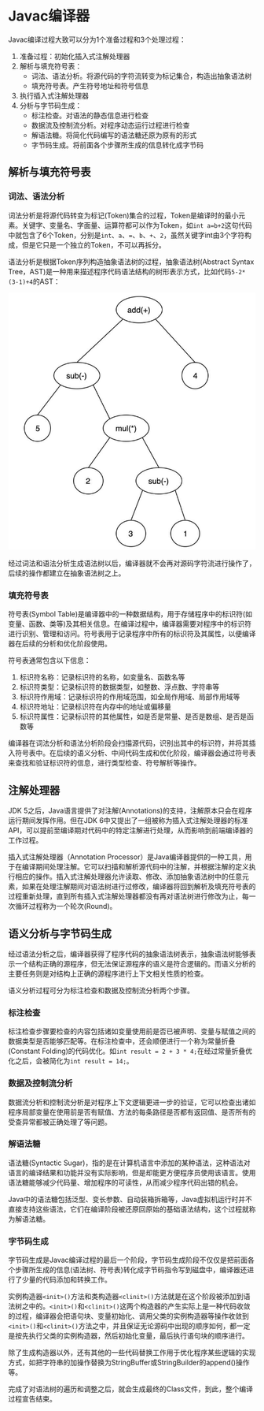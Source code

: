 # Javac编译器

Javac编译过程大致可以分为1个准备过程和3个处理过程：

1. 准备过程：初始化插入式注解处理器
2. 解析与填充符号表：
    - 词法、语法分析。将源代码的字符流转变为标记集合，构造出抽象语法树
    - 填充符号表。产生符号地址和符号信息
3. 执行插入式注解处理器
4. 分析与字节码生成：
    - 标注检查。对语法的静态信息进行检查
    - 数据流及控制流分析。对程序动态运行过程进行检查
    - 解语法糖。将简化代码编写的语法糖还原为原有的形式
    - 字节码生成。将前面各个步骤所生成的信息转化成字节码

## 解析与填充符号表

### 词法、语法分析

词法分析是将源代码转变为标记(Token)集合的过程，Token是编译时的最小元素。关键字、变量名、字面量、运算符都可以作为Token，如`int a=b+2`这句代码中就包含了6个Token，分别是`int`、`a`、`=`、`b`、`+`、`2`，虽然关键字int由3个字符构成，但是它只是一个独立的Token，不可以再拆分。

语法分析是根据Token序列构造抽象语法树的过程，抽象语法树(Abstract Syntax Tree，AST)是一种用来描述程序代码语法结构的树形表示方式，比如代码`5-2*(3-1)+4`的AST：

![](../img/ast.jpg)

经过词法和语法分析生成语法树以后，编译器就不会再对源码字符流进行操作了，后续的操作都建立在抽象语法树之上。

### 填充符号表

符号表(Symbol Table)是编译器中的一种数据结构，用于存储程序中的标识符(如变量、函数、类等)及其相关信息。在编译过程中，编译器需要对程序中的标识符进行识别、管理和访问。符号表用于记录程序中所有的标识符及其属性，以便编译器在后续的分析和优化阶段使用。

符号表通常包含以下信息：

1. 标识符名称：记录标识符的名称，如变量名、函数名等
2. 标识符类型：记录标识符的数据类型，如整数、浮点数、字符串等
3. 标识符作用域：记录标识符的作用域范围，如全局作用域、局部作用域等
4. 标识符地址：记录标识符在内存中的地址或偏移量
5. 标识符属性：记录标识符的其他属性，如是否是常量、是否是数组、是否是函数等

编译器在词法分析和语法分析阶段会扫描源代码，识别出其中的标识符，并将其插入符号表中。在后续的语义分析、中间代码生成和优化阶段，编译器会通过符号表来查找和验证标识符的信息，进行类型检查、符号解析等操作。

## 注解处理器

JDK 5之后，Java语言提供了对注解(Annotations)的支持，注解原本只会在程序运行期间发挥作用。但在JDK 6中又提出了一组被称为插入式注解处理器的标准API，可以提前至编译期对代码中的特定注解进行处理，从而影响到前端编译器的工作过程。

插入式注解处理器（Annotation Processor）是Java编译器提供的一种工具，用于在编译期间处理注解。它可以扫描和解析源代码中的注解，并根据注解的定义执行相应的操作。插入式注解处理器允许读取、修改、添加抽象语法树中的任意元素，如果在处理注解期间对语法树进行过修改，编译器将回到解析及填充符号表的过程重新处理，直到所有插入式注解处理器都没有再对语法树进行修改为止，每一次循环过程称为一个轮次(Round)。

## 语义分析与字节码生成

经过语法分析之后，编译器获得了程序代码的抽象语法树表示，抽象语法树能够表示一个结构正确的源程序，但无法保证源程序的语义是符合逻辑的。而语义分析的主要任务则是对结构上正确的源程序进行上下文相关性质的检查。

语义分析过程可分为标注检查和数据及控制流分析两个步骤。

### 标注检查

标注检查步骤要检查的内容包括诸如变量使用前是否已被声明、变量与赋值之间的数据类型是否能够匹配等。在标注检查中，还会顺便进行一个称为常量折叠(Constant Folding)的代码优化。如`int result = 2 + 3 * 4;`在经过常量折叠优化之后，会被简化为`int result = 14;`。

### 数据及控制流分析

数据流分析和控制流分析是对程序上下文逻辑更进一步的验证，它可以检查出诸如程序局部变量在使用前是否有赋值、方法的每条路径是否都有返回值、是否所有的受查异常都被正确处理了等问题。

### 解语法糖

语法糖(Syntactic Sugar)，指的是在计算机语言中添加的某种语法，这种语法对语言的编译结果和功能并没有实际影响，但是却能更方便程序员使用该语言。使用语法糖能够减少代码量、增加程序的可读性，从而减少程序代码出错的机会。

Java中的语法糖包括泛型、变长参数、自动装箱拆箱等，Java虚拟机运行时并不直接支持这些语法，它们在编译阶段被还原回原始的基础语法结构，这个过程就称为解语法糖。

### 字节码生成

字节码生成是Javac编译过程的最后一个阶段，字节码生成阶段不仅仅是把前面各个步骤所生成的信息(语法树、符号表)转化成字节码指令写到磁盘中，编译器还进行了少量的代码添加和转换工作。

实例构造器`<init>()`方法和类构造器`<clinit>()`方法就是在这个阶段被添加到语法树之中的。`<init>()`和`<clinit>()`这两个构造器的产生实际上是一种代码收敛的过程，编译器会把语句块、变量初始化、调用父类的实例构造器等操作收敛到`<init>()`和`<clinit>()`方法之中，并且保证无论源码中出现的顺序如何，都一定是按先执行父类的实例构造器，然后初始化变量，最后执行语句块的顺序进行。

除了生成构造器以外，还有其他的一些代码替换工作用于优化程序某些逻辑的实现方式，如把字符串的加操作替换为StringBuffer或StringBuilder的append()操作等。

完成了对语法树的遍历和调整之后，就会生成最终的Class文件，到此，整个编译过程宣告结束。
